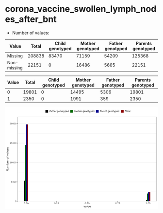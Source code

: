 # corona_vaccine_swollen_lymph_nodes_after_bnt
- Number of values:

| Value | Total | Child genotyped | Mother genotyped | Father genotyped | Parents genotyped |
| ----- | ----- | --------------- | ---------------- | ---------------- |---------------- |
| Missing | 208838 | 83470 | 71159 | 54209 | 125368 |
| Non-missing | 22151 | 0 | 16486 | 5665 | 22151 |

| Value | Total | Child genotyped | Mother genotyped | Father genotyped | Parents genotyped |
| ----- | ----- | --------------- | ---------------- | ---------------- |---------------- |
| 0 | 19801 | 0 | 14495 | 5306 | 19801 |
| 1 | 2350 | 0 | 1991 | 359 | 2350 |



![](corona_vaccine_swollen_lymph_nodes_after_bnt_n.png)



